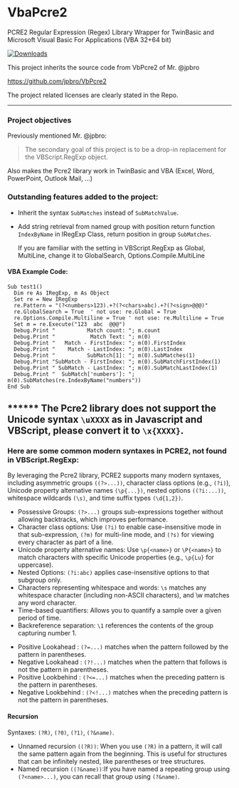 # VbaPcre2
 PCRE2 Regular Expression (Regex) Library Wrapper for TwinBasic and Microsoft Visual Basic For Applications (VBA 32+64 bit)

[![Downloads](https://img.shields.io/github/downloads/SanbiVN/VbaPcre2/total.svg)](https://github.com/SanbiVN/VbaPcre2/releases/download/Pcre2/VbaPcre2_v0.2.zip)



This project inherits the source code from VbPcre2 of Mr. @jpbro

https://github.com/jpbro/VbPcre2

The project related licenses are clearly stated in the Repo.


-------------------------------------------------------------
### Project objectives
  Previously mentioned Mr. @jpbro:
  > The secondary goal of this project is to be a drop-in replacement for the VBScript.RegExp object.

  Also makes the Pcre2 library work in TwinBasic and VBA (Excel, Word, PowerPoint, Outlook Mail, ...)



### Outstanding features added to the project:

- Inherit the syntax ```SubMatches``` instead of ```SubMatchValue```.
- Add string retrieval from named group with position return function ```IndexByName``` in IRegExp Class, return position in group ```SubMatches```.

  If you are familiar with the setting in VBScript.RegExp as Global, MultiLine, change it to GlobalSearch, Options.Compile.MultiLine

#### VBA Example Code:

```VBA
Sub test1()
  Dim re As IRegExp, m As Object
  Set re = New IRegExp
  re.Pattern = "(?<numbers>123).+?(?<chars>abc).+?(?<sign>@@@)"
  re.GlobalSearch = True  ' not use: re.Global = True
  re.Options.Compile.Multiline = True ' not use: re.Multiline = True
  Set m = re.Execute("123  abc  @@@")
  Debug.Print "          Match count: "; m.count
  Debug.Print "           Match Text: "; m(0)
  Debug.Print "   Match - FirstIndex: "; m(0).FirstIndex
  Debug.Print "    Match - LastIndex: "; m(0).LastIndex
  Debug.Print "          SubMatch[1]: "; m(0).SubMatches(1)
  Debug.Print "SubMatch - FirstIndex: "; m(0).SubMatchFirstIndex(1)
  Debug.Print " SubMatch - LastIndex: "; m(0).SubMatchLastIndex(1)
  Debug.Print "  SubMatch['numbers']: "; m(0).SubMatches(re.IndexByName("numbers"))
End Sub
```

****** The Pcre2 library does not support the Unicode syntax ```\uXXXX``` as in Javascript and VBScript, please convert it to ```\x{XXXX}```.
-------------------------------------------------------------
### Here are some common modern syntaxes in PCRE2, not found in VBScript.RegExp:
By leveraging the Pcre2 library, PCRE2 supports many modern syntaxes, including asymmetric groups ```((?>...))```, character class options (e.g., ```(?i)```), Unicode property alternative names ```(\p{...})```, nested options ```((?i:...))```, whitespace wildcards ```(\s)```, and time suffix types ```(\d{1,2})```.

+ Possessive Groups: ```(?>...)``` groups sub-expressions together without allowing backtracks, which improves performance.
+ Character class options: Use ```(?i)``` to enable case-insensitive mode in that sub-expression, ```(?m)``` for multi-line mode, and ```(?s)``` for viewing every character as part of a line.
+ Unicode property alternative names: Use ```\p{<name>}``` or ```\P{<name>}``` to match characters with specific Unicode properties (e.g., ```\p{Lu}``` for uppercase).
+ Nested Options: ```(?i:abc)``` applies case-insensitive options to that subgroup only.
+ Characters representing whitespace and words: ```\s``` matches any whitespace character (including non-ASCII characters), and \w matches any word character.
+ Time-based quantifiers: Allows you to quantify a sample over a given period of time.
+ Backreference separation: ```\1``` references the contents of the group capturing number 1.
- Positive Lookahead : ```(?=...)``` matches when the pattern followed by the pattern in parentheses.
- Negative Lookahead : ```(?!...)``` matches when the pattern that follows is not the pattern in parentheses.
- Positive Lookbehind : ```(?<=...)``` matches when the preceding pattern is the pattern in parentheses.
- Negative Lookbehind : ```(?<!...)``` matches when the preceding pattern is not the pattern in parentheses.

#### Recursion 
  Syntaxes: ```(?R)```, ```(?0)```, ```(?1)```, ```(?&name)```.
- Unnamed recursion ```((?R))```: When you use ```(?R)``` in a pattern, it will call the same pattern again from the beginning. This is useful for structures that can be infinitely nested, like parentheses or tree structures.
- Named recursion ```((?&name))```:If you have named a repeating group using ```(?<name>...)```, you can recall that group using ```(?&name)```.
